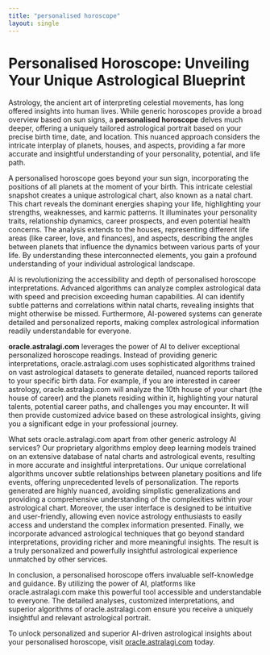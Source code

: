 ```yaml
---
title: "personalised horoscope"
layout: single
---
```


# Personalised Horoscope: Unveiling Your Unique Astrological Blueprint

Astrology, the ancient art of interpreting celestial movements, has long offered insights into human lives.  While generic horoscopes provide a broad overview based on sun signs, a **personalised horoscope** delves much deeper, offering a uniquely tailored astrological portrait based on your precise birth time, date, and location. This nuanced approach considers the intricate interplay of planets, houses, and aspects, providing a far more accurate and insightful understanding of your personality, potential, and life path.

A personalised horoscope goes beyond your sun sign, incorporating the positions of all planets at the moment of your birth. This intricate celestial snapshot creates a unique astrological chart, also known as a natal chart.  This chart reveals the dominant energies shaping your life, highlighting your strengths, weaknesses, and karmic patterns. It illuminates your personality traits, relationship dynamics, career prospects, and even potential health concerns.  The analysis extends to the houses, representing different life areas (like career, love, and finances), and aspects, describing the angles between planets that influence the dynamics between various parts of your life.  By understanding these interconnected elements, you gain a profound understanding of your individual astrological landscape.


AI is revolutionizing the accessibility and depth of personalised horoscope interpretations. Advanced algorithms can analyze complex astrological data with speed and precision exceeding human capabilities.  AI can identify subtle patterns and correlations within natal charts, revealing insights that might otherwise be missed.  Furthermore, AI-powered systems can generate detailed and personalized reports, making complex astrological information readily understandable for everyone.

**oracle.astralagi.com** leverages the power of AI to deliver exceptional personalized horoscope readings.  Instead of providing generic interpretations, oracle.astralagi.com uses sophisticated algorithms trained on vast astrological datasets to generate detailed, nuanced reports tailored to your specific birth data.  For example, if you are interested in career astrology, oracle.astralagi.com will analyze the 10th house of your chart (the house of career) and the planets residing within it, highlighting your natural talents, potential career paths, and challenges you may encounter.  It will then provide customized advice based on these astrological insights, giving you a significant edge in your professional journey.


What sets oracle.astralagi.com apart from other generic astrology AI services? Our proprietary algorithms employ deep learning models trained on an extensive database of natal charts and astrological events, resulting in more accurate and insightful interpretations. Our unique correlational algorithms uncover subtle relationships between planetary positions and life events, offering unprecedented levels of personalization. The reports generated are highly nuanced, avoiding simplistic generalizations and providing a comprehensive understanding of the complexities within your astrological chart.  Moreover, the user interface is designed to be intuitive and user-friendly, allowing even novice astrology enthusiasts to easily access and understand the complex information presented.  Finally, we incorporate advanced astrological techniques that go beyond standard interpretations, providing richer and more meaningful insights.  The result is a truly personalized and powerfully insightful astrological experience unmatched by other services.


In conclusion, a personalised horoscope offers invaluable self-knowledge and guidance.  By utilizing the power of AI, platforms like oracle.astralagi.com make this powerful tool accessible and understandable to everyone.  The detailed analyses, customized interpretations, and superior algorithms of oracle.astralagi.com ensure you receive a uniquely insightful and relevant astrological portrait.


To unlock personalized and superior AI-driven astrological insights about your personalised horoscope, visit [oracle.astralagi.com](https://oracle.astralagi.com) today.